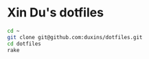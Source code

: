 # Xin Du's dotfiles

```bash
cd ~
git clone git@github.com:duxins/dotfiles.git
cd dotfiles
rake
```

